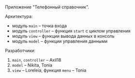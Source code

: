 Приложение "Телефонный справочник".

Архитектура:

* модуль `main` – точка входа
* модуль `controller` – функция `start` с циклом управления
* модуль `view` – функции вывода данных в консоль
* модуль `model` – функции управления данными

Разработчики:
1. `main`, `controller` – Axil18
2. `model` – Nikita, Tonia
3. `view` – Loreleia, функция `menu` – Tonia
